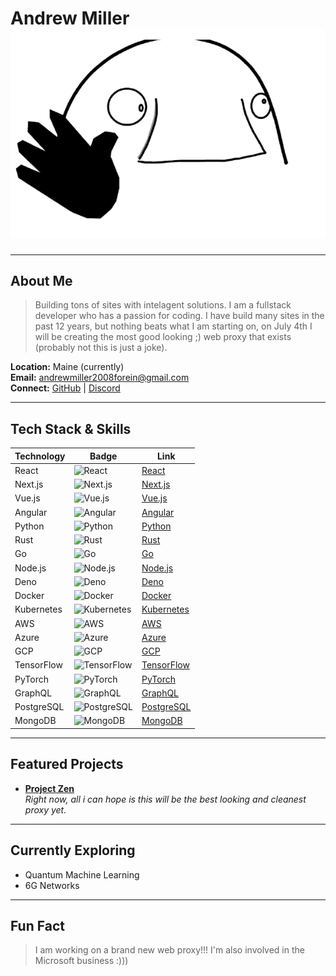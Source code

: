 # Andrew Miller ![](/assets/2025_06_25_0e4_Kleki.png)
---

## About Me

> Building tons of sites with intelagent solutions. I am a fullstack developer who has a passion for coding. I have build many sites in the past 12 years, but nothing beats what I am starting on, on July 4th I will be creating the most good looking ;) web proxy that exists (probably not this is just a joke).

**Location:** Maine (currently)  
**Email:** [andrewmiller2008forein@gmail.com](mailto:andrewmiller2008forein@gmail.com)  
**Connect:** [GitHub](https://github.com/AndrewMiller16) | [Discord](https://discord.com/users/1387217221318742147)

---

## Tech Stack & Skills

| Technology | Badge | Link |
|--------------|--------|-------|
| React | ![React](https://img.shields.io/badge/React-61DAFB?style=flat&logo=react&logoColor=white) | [React](https://reactjs.org) |
| Next.js | ![Next.js](https://img.shields.io/badge/Next.js-000000?style=flat&logo=next.js&logoColor=white) | [Next.js](https://nextjs.org) |
| Vue.js | ![Vue.js](https://img.shields.io/badge/Vue.js-4FC08D?style=flat&logo=vue.js&logoColor=white) | [Vue.js](https://vuejs.org) |
| Angular | ![Angular](https://img.shields.io/badge/Angular-DD0031?style=flat&logo=angular&logoColor=white) | [Angular](https://angular.io) |
| Python | ![Python](https://img.shields.io/badge/Python-3776AB?style=flat&logo=python&logoColor=white) | [Python](https://python.org) |
| Rust | ![Rust](https://img.shields.io/badge/Rust-000000?style=flat&logo=rust&logoColor=white) | [Rust](https://www.rust-lang.org) |
| Go | ![Go](https://img.shields.io/badge/Go-00ADD8?style=flat&logo=go&logoColor=white) | [Go](https://golang.org) |
| Node.js | ![Node.js](https://img.shields.io/badge/Node.js-339933?style=flat&logo=node.js&logoColor=white) | [Node.js](https://nodejs.org) |
| Deno | ![Deno](https://img.shields.io/badge/Deno-000000?style=flat&logo=deno&logoColor=white) | [Deno](https://deno.land) |
| Docker | ![Docker](https://img.shields.io/badge/Docker-2496ED?style=flat&logo=docker&logoColor=white) | [Docker](https://docker.com) |
| Kubernetes | ![Kubernetes](https://img.shields.io/badge/Kubernetes-326CE5?style=flat&logo=kubernetes&logoColor=white) | [Kubernetes](https://kubernetes.io) |
| AWS | ![AWS](https://img.shields.io/badge/AWS-232F3E?style=flat&logo=amazon-aws&logoColor=white) | [AWS](https://aws.amazon.com) |
| Azure | ![Azure](https://img.shields.io/badge/Azure-0078D4?style=flat&logo=microsoft-azure&logoColor=white) | [Azure](https://azure.microsoft.com) |
| GCP | ![GCP](https://img.shields.io/badge/GCP-4285F4?style=flat&logo=google-cloud&logoColor=white) | [GCP](https://cloud.google.com) |
| TensorFlow | ![TensorFlow](https://img.shields.io/badge/TensorFlow-FF6F00?style=flat&logo=tensorflow&logoColor=white) | [TensorFlow](https://tensorflow.org) |
| PyTorch | ![PyTorch](https://img.shields.io/badge/PyTorch-EE4C2C?style=flat&logo=pytorch&logoColor=white) | [PyTorch](https://pytorch.org) |
| GraphQL | ![GraphQL](https://img.shields.io/badge/GraphQL-E10098?style=flat&logo=graphql&logoColor=white) | [GraphQL](https://graphql.org) |
| PostgreSQL | ![PostgreSQL](https://img.shields.io/badge/PostgreSQL-336791?style=flat&logo=postgresql&logoColor=white) | [PostgreSQL](https://www.postgresql.org) |
| MongoDB | ![MongoDB](https://img.shields.io/badge/MongoDB-47A248?style=flat&logo=mongodb&logoColor=white) | [MongoDB](https://www.mongodb.com) |

---

## Featured Projects

- **[Project Zen](https://github.com/AndrewMiller16/project-zen-coming-soon)**  
  _Right now, all i can hope is this will be the best looking and cleanest proxy yet._
---

## Currently Exploring

- Quantum Machine Learning  
- 6G Networks  

---

## Fun Fact

> I am working on a brand new web proxy!!! I'm also involved in the Microsoft business :)))
